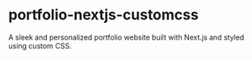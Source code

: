 # portfolio-nextjs-customcss
A sleek and personalized portfolio website built with Next.js and styled using custom CSS. 
